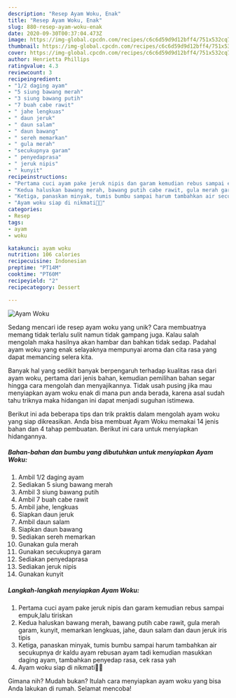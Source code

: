 ```yaml
---
description: "Resep Ayam Woku, Enak"
title: "Resep Ayam Woku, Enak"
slug: 880-resep-ayam-woku-enak
date: 2020-09-30T00:37:04.473Z
image: https://img-global.cpcdn.com/recipes/c6c6d59d9d12bff4/751x532cq70/ayam-woku-foto-resep-utama.jpg
thumbnail: https://img-global.cpcdn.com/recipes/c6c6d59d9d12bff4/751x532cq70/ayam-woku-foto-resep-utama.jpg
cover: https://img-global.cpcdn.com/recipes/c6c6d59d9d12bff4/751x532cq70/ayam-woku-foto-resep-utama.jpg
author: Henrietta Phillips
ratingvalue: 4.3
reviewcount: 3
recipeingredient:
- "1/2 daging ayam"
- "5 siung bawang merah"
- "3 siung bawang putih"
- "7 buah cabe rawit"
- " jahe lengkuas"
- " daun jeruk"
- " daun salam"
- " daun bawang"
- " sereh memarkan"
- " gula merah"
- "secukupnya garam"
- " penyedaprasa"
- " jeruk nipis"
- " kunyit"
recipeinstructions:
- "Pertama cuci ayam pake jeruk nipis dan garam kemudian rebus sampai empuk,lalu tiriskan"
- "Kedua haluskan bawang merah, bawang putih cabe rawit, gula merah garam, kunyit, memarkan lengkuas, jahe, daun salam dan daun jeruk iris tipis"
- "Ketiga, panaskan minyak, tumis bumbu sampai harum tambahkan air secukupnya dr kaldu ayam rebusan ayam tadi kemudian masukkan daging ayam, tambahkan penyedap rasa, cek rasa yah"
- "Ayam woku siap di nikmati👏🤗"
categories:
- Resep
tags:
- ayam
- woku

katakunci: ayam woku 
nutrition: 106 calories
recipecuisine: Indonesian
preptime: "PT14M"
cooktime: "PT60M"
recipeyield: "2"
recipecategory: Dessert

---
```



![Ayam Woku](https://img-global.cpcdn.com/recipes/c6c6d59d9d12bff4/751x532cq70/ayam-woku-foto-resep-utama.jpg)

Sedang mencari ide resep ayam woku yang unik? Cara membuatnya memang tidak terlalu sulit namun tidak gampang juga. Kalau salah mengolah maka hasilnya akan hambar dan bahkan tidak sedap. Padahal ayam woku yang enak selayaknya mempunyai aroma dan cita rasa yang dapat memancing selera kita.



Banyak hal yang sedikit banyak berpengaruh terhadap kualitas rasa dari ayam woku, pertama dari jenis bahan, kemudian pemilihan bahan segar hingga cara mengolah dan menyajikannya. Tidak usah pusing jika mau menyiapkan ayam woku enak di mana pun anda berada, karena asal sudah tahu triknya maka hidangan ini dapat menjadi suguhan istimewa.


Berikut ini ada beberapa tips dan trik praktis dalam mengolah ayam woku yang siap dikreasikan. Anda bisa membuat Ayam Woku memakai 14 jenis bahan dan 4 tahap pembuatan. Berikut ini cara untuk menyiapkan hidangannya.

<!--inarticleads1-->

##### Bahan-bahan dan bumbu yang dibutuhkan untuk menyiapkan Ayam Woku:

1. Ambil 1/2 daging ayam
1. Sediakan 5 siung bawang merah
1. Ambil 3 siung bawang putih
1. Ambil 7 buah cabe rawit
1. Ambil  jahe, lengkuas
1. Siapkan  daun jeruk
1. Ambil  daun salam
1. Siapkan  daun bawang
1. Sediakan  sereh memarkan
1. Gunakan  gula merah
1. Gunakan secukupnya garam
1. Sediakan  penyedaprasa
1. Sediakan  jeruk nipis
1. Gunakan  kunyit




<!--inarticleads2-->

##### Langkah-langkah menyiapkan Ayam Woku:

1. Pertama cuci ayam pake jeruk nipis dan garam kemudian rebus sampai empuk,lalu tiriskan
1. Kedua haluskan bawang merah, bawang putih cabe rawit, gula merah garam, kunyit, memarkan lengkuas, jahe, daun salam dan daun jeruk iris tipis
1. Ketiga, panaskan minyak, tumis bumbu sampai harum tambahkan air secukupnya dr kaldu ayam rebusan ayam tadi kemudian masukkan daging ayam, tambahkan penyedap rasa, cek rasa yah
1. Ayam woku siap di nikmati👏🤗




Gimana nih? Mudah bukan? Itulah cara menyiapkan ayam woku yang bisa Anda lakukan di rumah. Selamat mencoba!
